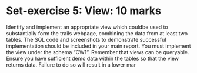# Set-exercise 5: View:  10 marks

Identify and implement an appropriate view which couldbe used to substantially form the trails webpage,  combining  the  data  from  at  least  two  tables.  The SQL  code  and  screenshots  to demonstrate successful implementation should be included in your main report. You must implement the view under the schema “CW1”.  Remember that views can be queryable.  Ensure you have sufficient demo data within the tables so that the view returns data.  Failure to do so will result in a lower mar
